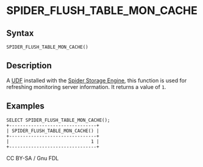 # SPIDER\_FLUSH\_TABLE\_MON\_CACHE

## Syntax

```
SPIDER_FLUSH_TABLE_MON_CACHE()
```

## Description

A [UDF](../../../../server-usage/user-defined-functions/) installed with the [Spider Storage Engine](../), this function is used for refreshing monitoring server information. It returns a value of `1`.

## Examples

```
SELECT SPIDER_FLUSH_TABLE_MON_CACHE();
+--------------------------------+
| SPIDER_FLUSH_TABLE_MON_CACHE() |
+--------------------------------+
|                              1 |
+--------------------------------+
```

CC BY-SA / Gnu FDL
